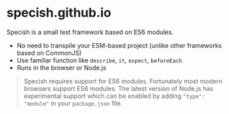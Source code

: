 # specish.github.io

Specish is a small test framework based on ES6 modules.

- No need to transpile your ESM-based project
  (unlike other frameworks based on CommonJS)
- Use familiar function like `describe`, `it`, `expect`, `beforeEach`
- Runs in the browser or Node.js

> Specish requires support for ES6 modules.
> Fortunately most modern browsers support ES6 modules.
> The latest version of Node.js has experimental support
> which can be enabled by adding `"type": "module"`
> in your `package.json` file.
